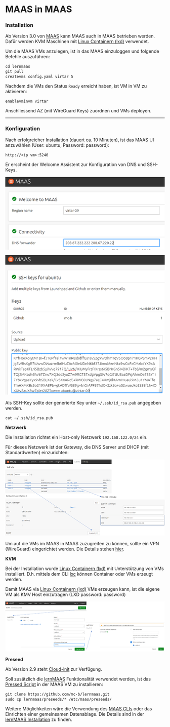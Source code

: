 MAAS in MAAS
============

### Installation

Ab Version 3.0 von [MAAS](https://maas.io) kann MAAS auch in MAAS betrieben werden. Dafür werden KVM Maschinen mit [Linux Containern (lxd)](https://linuxcontainers.org/) verwendet.

Um die MAAS VMs anzulegen, ist in das MAAS einzuloggen und folgende Befehle auszuführen:

    cd lernmaas
    git pull
    createvms config.yaml virtar 5 
    
Nachdem die VMs den Status `Ready` erreicht haben, ist VM in VM zu aktivieren:

    enablevminvm virtar
    
Anschliessend AZ (mit WireGuard Keys) zuordnen und VMs deployen.

***
### Konfiguration

Nach erfolgreicher Installation (dauert ca. 10 Minuten), ist das MAAS UI anzuwählen (User: ubuntu, Password: password):

    http://<ip vm>:5240
    
Er erscheint der Welcome Assistent zur Konfiguration von DNS und SSH-Keys.

![](images/welcome-1.png)

![](images/welcome-2.png)

Als SSH-Key sollte der generierte Key unter `~/.ssh/id_rsa.pub` angegeben werden.

    cat ~/.ssh/id_rsa.pub

**Netzwerk**

Die Installation richtet ein Host-only Netzwerk `192.168.122.0/24` ein.

Für dieses Netzwerk ist der Gateway, die DNS Server und DHCP (mit Standardwerten) einzurichten:

![](images/config-network.png)

Um auf die VMs im MAAS in MAAS zuzugreifen zu können, sollte ein VPN (WireGuard) eingerichtet werden. Die Details stehen [hier](https://github.com/mc-b/lernmaas/blob/master/doc/MAAS/Gateway.md).

**KVM**

Bei der Installation wurde [Linux Containern (lxd)](https://linuxcontainers.org/lxd/introduction/) mit Unterstützung von VMs installiert. D.h. mittels dem CLI [lxc](https://linuxcontainers.org/lxc/introduction/) können Container oder VMs erzeugt werden.

Damit MAAS via [Linux Containern (lxd)](https://linuxcontainers.org/lxd/introduction/) VMs erzeugen kann, ist die eigene VM als KMV Host einzutragen (LXD password: password)

![](images/config-kvm-lxd.png)

**Preseed**

Ab Version 2.9 steht [Cloud-init](https://cloudinit.readthedocs.io/en/latest/) zur Verfügung. 

Soll zusätzlich die [lernMAAS](https://github.com/mc-b/lernmaas) Funktionalität verwendet werden, ist das [Pressed Script](https://maas.io/docs/snap/3.0/ui/custom-machine-setup) in der MAAS VM zu installieren:

    git clone https://github.com/mc-b/lernmaas.git
    sudo cp lernmaas/preseeds/* /etc/maas/preseeds/

Weitere Möglichkeiten wäre die Verwendung des [MAAS CLIs](https://maas.io/docs/snap/2.9/cli/maas-cli) oder das Einrichten einer gemeinsamen Datenablage. Die Details sind in der [lernMAAS Installation](https://github.com/mc-b/lernmaas/blob/master/doc/MAAS/Install.md) zu finden.
